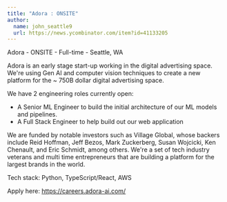 ```yaml
---
title: "Adora : ONSITE"
author:
  name: john_seattle9
  url: https://news.ycombinator.com/item?id=41133205
---
```

Adora - ONSITE - Full-time - Seattle, WA

Adora is an early stage start-up working in the digital advertising space. We&#x27;re using Gen AI and computer vision techniques to create a new platform for the ~ 750B dollar digital advertising space.

We have 2 engineering roles currently open:
 - A Senior ML Engineer to build the initial architecture of our ML models and pipelines.
 - A Full Stack Engineer to help build out our web application

We are funded by notable investors such as Village Global, whose backers include Reid Hoffman, Jeff Bezos, Mark Zuckerberg, Susan Wojcicki, Ken Chenault, and Eric Schmidt, among others. We&#x27;re a set of tech industry veterans and multi time entrepreneurs that are building a platform for the largest brands in the world.

Tech stack: Python, TypeScript&#x2F;React, AWS

Apply here: <a href="https:&#x2F;&#x2F;careers.adora-ai.com&#x2F;" rel="nofollow">https:&#x2F;&#x2F;careers.adora-ai.com&#x2F;</a>
